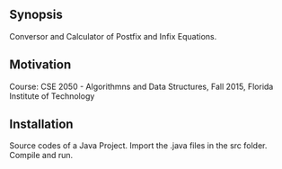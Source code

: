 ## Synopsis

Conversor and Calculator of Postfix and Infix Equations.

## Motivation

Course: CSE 2050 - Algorithmns and Data Structures, Fall 2015, Florida Institute of Technology

## Installation

Source codes of a Java Project. 
Import the .java files in the src folder.
Compile and run.


